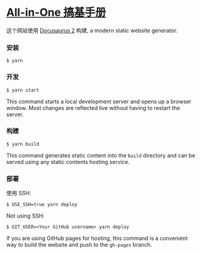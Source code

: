 # [**All-in-One 搞基手册**](http://localhost:3000/)

这个网站使用 [Docusaurus 2](https://docusaurus.io/) 构建, a modern static website generator.

### 安装

```
$ yarn
```

### 开发

```
$ yarn start
```

This command starts a local development server and opens up a browser window. Most changes are reflected live without having to restart the server.

### 构建

```
$ yarn build
```

This command generates static content into the `build` directory and can be served using any static contents hosting service.

### 部署

使用 SSH:

```
$ USE_SSH=true yarn deploy
```

Not using SSH:

```
$ GIT_USER=<Your GitHub username> yarn deploy
```

If you are using GitHub pages for hosting, this command is a convenient way to build the website and push to the `gh-pages` branch.
